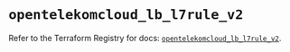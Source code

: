# `opentelekomcloud_lb_l7rule_v2`

Refer to the Terraform Registry for docs: [`opentelekomcloud_lb_l7rule_v2`](https://registry.terraform.io/providers/opentelekomcloud/opentelekomcloud/1.36.9/docs/resources/lb_l7rule_v2).
